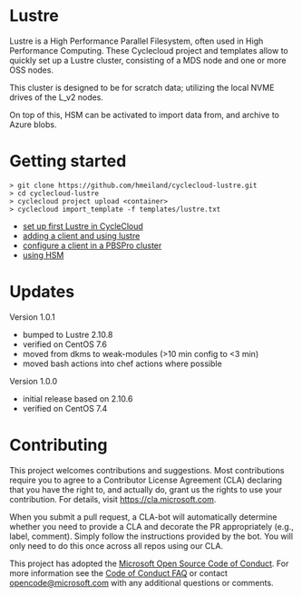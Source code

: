 
# Lustre

Lustre is a High Performance Parallel Filesystem, often used in High Performance Computing. These Cyclecloud project and templates allow to quickly set up a Lustre cluster, consisting of a MDS node and one or more OSS nodes.

This cluster is designed to be for scratch data; utilizing the local NVME drives of the L_v2 nodes.

On top of this, HSM can be activated to import data from, and archive to Azure blobs. 

# Getting started

```
> git clone https://github.com/hmeiland/cyclecloud-lustre.git
> cd cyclecloud-lustre
> cyclecloud project upload <container>
> cyclecloud import_template -f templates/lustre.txt 
```

 - [set up first Lustre in CycleCloud](manual/FIRST-LUSTRE.md)
 - [adding a client and using lustre](manual/LUSTRE-CLIENT.md)
 - [configure a client in a PBSPro cluster](manual/PBSPRO.md)
 - [using HSM](manual/HSM.md)

# Updates
Version 1.0.1
- bumped to Lustre 2.10.8
- verified on CentOS 7.6
- moved from dkms to weak-modules (>10 min config to <3 min)
- moved bash actions into chef actions where possible

Version 1.0.0
- initial release based on 2.10.6
- verified on CentOS 7.4

# Contributing

This project welcomes contributions and suggestions.  Most contributions require you to agree to a
Contributor License Agreement (CLA) declaring that you have the right to, and actually do, grant us
the rights to use your contribution. For details, visit https://cla.microsoft.com.

When you submit a pull request, a CLA-bot will automatically determine whether you need to provide
a CLA and decorate the PR appropriately (e.g., label, comment). Simply follow the instructions
provided by the bot. You will only need to do this once across all repos using our CLA.

This project has adopted the [Microsoft Open Source Code of Conduct](https://opensource.microsoft.com/codeofconduct/).
For more information see the [Code of Conduct FAQ](https://opensource.microsoft.com/codeofconduct/faq/) or
contact [opencode@microsoft.com](mailto:opencode@microsoft.com) with any additional questions or comments.
